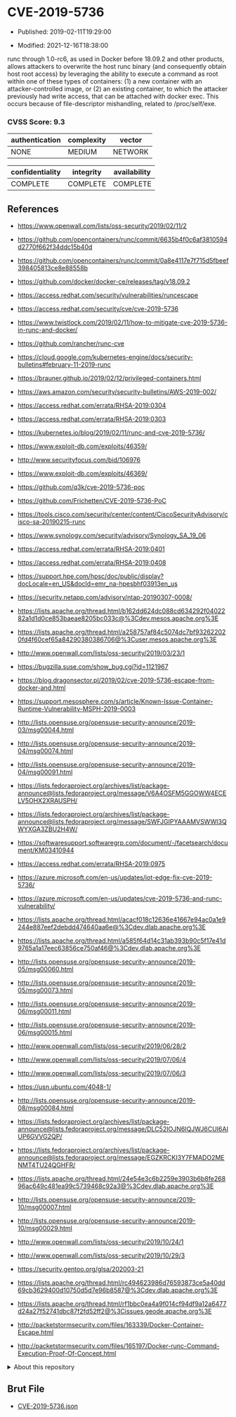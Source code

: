 # CVE-2019-5736

- Published: 2019-02-11T19:29:00

- Modified: 2021-12-16T18:38:00

runc through 1.0-rc6, as used in Docker before 18.09.2 and other products, allows attackers to overwrite the host runc binary (and consequently obtain host root access) by leveraging the ability to execute a command as root within one of these types of containers: (1) a new container with an attacker-controlled image, or (2) an existing container, to which the attacker previously had write access, that can be attached with docker exec. This occurs because of file-descriptor mishandling, related to /proc/self/exe.

### CVSS Score: **9.3**

| authentication | complexity | vector |
| --- | --- | --- |
| NONE | MEDIUM | NETWORK |

| confidentiality | integrity | availability |
| --- | --- | --- |
| COMPLETE | COMPLETE | COMPLETE |

## References

* https://www.openwall.com/lists/oss-security/2019/02/11/2

* https://github.com/opencontainers/runc/commit/6635b4f0c6af3810594d2770f662f34ddc15b40d

* https://github.com/opencontainers/runc/commit/0a8e4117e7f715d5fbeef398405813ce8e88558b

* https://github.com/docker/docker-ce/releases/tag/v18.09.2

* https://access.redhat.com/security/vulnerabilities/runcescape

* https://access.redhat.com/security/cve/cve-2019-5736

* https://www.twistlock.com/2019/02/11/how-to-mitigate-cve-2019-5736-in-runc-and-docker/

* https://github.com/rancher/runc-cve

* https://cloud.google.com/kubernetes-engine/docs/security-bulletins#february-11-2019-runc

* https://brauner.github.io/2019/02/12/privileged-containers.html

* https://aws.amazon.com/security/security-bulletins/AWS-2019-002/

* https://access.redhat.com/errata/RHSA-2019:0304

* https://access.redhat.com/errata/RHSA-2019:0303

* https://kubernetes.io/blog/2019/02/11/runc-and-cve-2019-5736/

* https://www.exploit-db.com/exploits/46359/

* http://www.securityfocus.com/bid/106976

* https://www.exploit-db.com/exploits/46369/

* https://github.com/q3k/cve-2019-5736-poc

* https://github.com/Frichetten/CVE-2019-5736-PoC

* https://tools.cisco.com/security/center/content/CiscoSecurityAdvisory/cisco-sa-20190215-runc

* https://www.synology.com/security/advisory/Synology_SA_19_06

* https://access.redhat.com/errata/RHSA-2019:0401

* https://access.redhat.com/errata/RHSA-2019:0408

* https://support.hpe.com/hpsc/doc/public/display?docLocale=en_US&docId=emr_na-hpesbhf03913en_us

* https://security.netapp.com/advisory/ntap-20190307-0008/

* https://lists.apache.org/thread.html/b162dd624dc088cd634292f0402282a1d1d0ce853baeae8205bc033c@%3Cdev.mesos.apache.org%3E

* https://lists.apache.org/thread.html/a258757af84c5074dc7bf932622020fd4f60cef65a84290380386706@%3Cuser.mesos.apache.org%3E

* http://www.openwall.com/lists/oss-security/2019/03/23/1

* https://bugzilla.suse.com/show_bug.cgi?id=1121967

* https://blog.dragonsector.pl/2019/02/cve-2019-5736-escape-from-docker-and.html

* https://support.mesosphere.com/s/article/Known-Issue-Container-Runtime-Vulnerability-MSPH-2019-0003

* http://lists.opensuse.org/opensuse-security-announce/2019-03/msg00044.html

* http://lists.opensuse.org/opensuse-security-announce/2019-04/msg00074.html

* http://lists.opensuse.org/opensuse-security-announce/2019-04/msg00091.html

* https://lists.fedoraproject.org/archives/list/package-announce@lists.fedoraproject.org/message/V6A4OSFM5GGOWW4ECELV5OHX2XRAUSPH/

* https://lists.fedoraproject.org/archives/list/package-announce@lists.fedoraproject.org/message/SWFJGIPYAAAMVSWWI3QWYXGA3ZBU2H4W/

* https://softwaresupport.softwaregrp.com/document/-/facetsearch/document/KM03410944

* https://access.redhat.com/errata/RHSA-2019:0975

* https://azure.microsoft.com/en-us/updates/iot-edge-fix-cve-2019-5736/

* https://azure.microsoft.com/en-us/updates/cve-2019-5736-and-runc-vulnerability/

* https://lists.apache.org/thread.html/acacf018c12636e41667e94ac0a1e9244e887eef2debdd474640aa6e@%3Cdev.dlab.apache.org%3E

* https://lists.apache.org/thread.html/a585f64d14c31ab393b90c5f17e41d9765a1a17eec63856ce750af46@%3Cdev.dlab.apache.org%3E

* http://lists.opensuse.org/opensuse-security-announce/2019-05/msg00060.html

* http://lists.opensuse.org/opensuse-security-announce/2019-05/msg00073.html

* http://lists.opensuse.org/opensuse-security-announce/2019-06/msg00011.html

* http://lists.opensuse.org/opensuse-security-announce/2019-06/msg00015.html

* http://www.openwall.com/lists/oss-security/2019/06/28/2

* http://www.openwall.com/lists/oss-security/2019/07/06/4

* http://www.openwall.com/lists/oss-security/2019/07/06/3

* https://usn.ubuntu.com/4048-1/

* http://lists.opensuse.org/opensuse-security-announce/2019-08/msg00084.html

* https://lists.fedoraproject.org/archives/list/package-announce@lists.fedoraproject.org/message/DLC52IOJN6IQJWJ6CUI6AIUP6GVVG2QP/

* https://lists.fedoraproject.org/archives/list/package-announce@lists.fedoraproject.org/message/EGZKRCKI3Y7FMADO2MENMT4TU24QGHFR/

* https://lists.apache.org/thread.html/24e54e3c6b2259e3903b6b8fe26896ac649c481ea99c5739468c92a3@%3Cdev.dlab.apache.org%3E

* http://lists.opensuse.org/opensuse-security-announce/2019-10/msg00007.html

* http://lists.opensuse.org/opensuse-security-announce/2019-10/msg00029.html

* http://www.openwall.com/lists/oss-security/2019/10/24/1

* http://www.openwall.com/lists/oss-security/2019/10/29/3

* https://security.gentoo.org/glsa/202003-21

* https://lists.apache.org/thread.html/rc494623986d76593873ce5a40dd69cb3629400d10750d5d7e96b8587@%3Cdev.dlab.apache.org%3E

* https://lists.apache.org/thread.html/rf1bbc0ea4a9f014cf94df9a12a6477d24a27f52741dbc87f2fd52ff2@%3Cissues.geode.apache.org%3E

* http://packetstormsecurity.com/files/163339/Docker-Container-Escape.html

* http://packetstormsecurity.com/files/165197/Docker-runc-Command-Execution-Proof-Of-Concept.html

<details>
<summary>About this repository</summary> 

  This repository is part of the project [Live Hack CVE](https://github.com/Live-Hack-CVE). Main website can be found [www.live-hack.org](https://www.live-hack.org) 
  
  Made by [Sn0wAlice](https://github.com/Sn0wAlice) for the people that care about security and need to have a feed of the latest CVEs. Hope you enjoy it, don't forget to star the repo and follow me on [Twitter](https://twitter.com/Sn0wAlice) and [Github](https://github.com/Sn0wAlice). And that is my [personnal website](https://www.alice-snow.me/)

  - [Home Page](https://github.com/Live-Hack-CVE)
  - [Framework](https://github.com/Live-Hack-CVE/cve-framework)
  - [CVE database](https://github.com/Live-Hack-CVE/full_database)
  - [Changelog](https://github.com/Live-Hack-CVE/Changelog)
</details>

## Brut File

* [CVE-2019-5736.json](https://raw.githubusercontent.com/Live-Hack-CVE/full_database/main/cves/2019/CVE-2019-5736.json)

